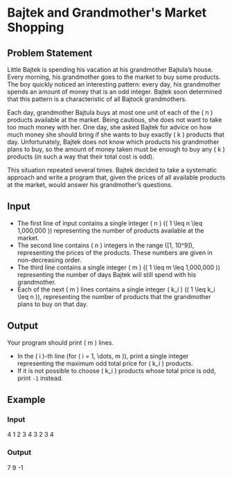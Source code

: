 # Bajtek and Grandmother's Market Shopping

## Problem Statement
Little Bajtek is spending his vacation at his grandmother Bajtula’s house. Every morning, his grandmother goes to the market to buy some products. The boy quickly noticed an interesting pattern: every day, his grandmother spends an amount of money that is an odd integer. Bajtek soon determined that this pattern is a characteristic of all Bajtock grandmothers.  

Each day, grandmother Bajtula buys at most one unit of each of the \( n \) products available at the market. Being cautious, she does not want to take too much money with her. One day, she asked Bajtek for advice on how much money she should bring if she wants to buy exactly \( k \) products that day. Unfortunately, Bajtek does not know which products his grandmother plans to buy, so the amount of money taken must be enough to buy any \( k \) products (in such a way that their total cost is odd).  

This situation repeated several times. Bajtek decided to take a systematic approach and write a program that, given the prices of all available products at the market, would answer his grandmother’s questions.  

## **Input**
- The first line of input contains a single integer \( n \) (\( 1 \leq n \leq 1,000,000 \)) representing the number of products available at the market.  
- The second line contains \( n \) integers in the range \([1, 10^9]\), representing the prices of the products. These numbers are given in non-decreasing order.  
- The third line contains a single integer \( m \) (\( 1 \leq m \leq 1,000,000 \)) representing the number of days Bajtek will still spend with his grandmother.  
- Each of the next \( m \) lines contains a single integer \( k_i \) (\( 1 \leq k_i \leq n \)), representing the number of products that the grandmother plans to buy on that day.  

## **Output**
Your program should print \( m \) lines.  
- In the \( i \)-th line (for \( i = 1, \dots, m \)), print a single integer representing the maximum odd total price for \( k_i \) products.  
- If it is not possible to choose \( k_i \) products whose total price is odd, print `-1` instead.  

## **Example**
### **Input**
4
1 2 3 4
3
2
3
4
### **Output**
7
9
-1
